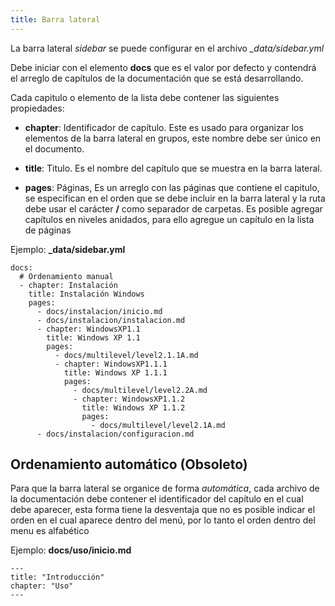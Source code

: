 ```yaml
---
title: Barra lateral
---
```


La barra lateral _sidebar_ se puede configurar en el archivo _\_data/sidebar.yml_

Debe iniciar con el elemento **docs** que es el valor por defecto y contendrá el arreglo de capítulos de la documentación que se está desarrollando.

Cada capitulo o elemento de la lista debe contener las siguientes propiedades:

-   **chapter**: Identificador de capítulo. Este es usado para organizar los elementos de la barra lateral en grupos, este nombre debe ser único en el documento.

-   **title**: Titulo. Es el nombre del capítulo que se muestra en la barra lateral.

-   **pages**: Páginas, Es un arreglo con las páginas que contiene el capitulo, se especifican en el orden que se debe incluir en la barra lateral y la ruta debe usar el carácter **/** como separador de carpetas. Es posible agregar capítulos en niveles anidados, para ello agregue un capítulo en la lista de páginas

Ejemplo: **\_data/sidebar.yml**

```
docs:
  # Ordenamiento manual
  - chapter: Instalación
    title: Instalación Windows
    pages:
      - docs/instalacion/inicio.md
      - docs/instalacion/instalacion.md
      - chapter: WindowsXP1.1
        title: Windows XP 1.1
        pages:
          - docs/multilevel/level2.1.1A.md
          - chapter: WindowsXP1.1.1
            title: Windows XP 1.1.1
            pages:
              - docs/multilevel/level2.2A.md
              - chapter: WindowsXP1.1.2
                title: Windows XP 1.1.2
                pages:
                  - docs/multilevel/level2.1A.md
      - docs/instalacion/configuracion.md

```

## Ordenamiento automático (Obsoleto)

Para que la barra lateral se organice de forma _automática_, cada archivo de la documentación debe contener el identificador del capítulo en el cual debe aparecer, esta forma tiene la desventaja que no es posible indicar el orden en el cual aparece dentro del menú, por lo tanto el orden dentro del menu es alfabético

Ejemplo: **docs/uso/inicio.md**

```
---
title: "Introducción"
chapter: "Uso"
---
```
